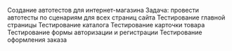 Создание автотестов для интернет-магазина
Задача: провести автотесты по сценариям для всех страниц сайта 
Тестирование главной страницы
Тестирование каталога
Тестирование карточки товара
Тестирование формы авторизации и регистрации
Тестирование оформления заказа

